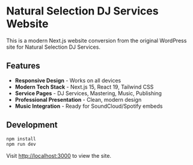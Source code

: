 # Natural Selection DJ Services Website

This is a modern Next.js website conversion from the original WordPress site for Natural Selection DJ Services.

## Features

- **Responsive Design** - Works on all devices
- **Modern Tech Stack** - Next.js 15, React 19, Tailwind CSS
- **Service Pages** - DJ Services, Mastering, Music, Publishing
- **Professional Presentation** - Clean, modern design
- **Music Integration** - Ready for SoundCloud/Spotify embeds

## Development

```bash
npm install
npm run dev
```

Visit [http://localhost:3000](http://localhost:3000) to view the site.
